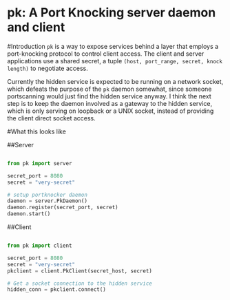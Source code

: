 pk: A Port Knocking server daemon and client
===

#Introduction
`pk` is a way to expose services behind a layer that employs a port-knocking protocol to control client access. The client and server applications use a shared secret, a tuple `(host, port_range, secret, knock length)` to negotiate access. 

Currently the hidden service is expected to be running on a network socket, which defeats the purpose of the `pk` daemon somewhat, since someone portscanning would just find the hidden service anyway. I think the next step is to keep the daemon involved as a gateway to the hidden service, which is only serving on loopback or a UNIX socket, instead of providing the client direct socket access.

#What this looks like 

##Server

```python

from pk import server

secret_port = 8080
secret = "very-secret"

# setup portknocker daemon
daemon = server.PkDaemon()
daemon.register(secret_port, secret)
daemon.start()
```

##Client

```python

from pk import client

secret_port = 8080
secret = "very-secret"
pkclient = client.PkClient(secret_host, secret)

# Get a socket connection to the hidden service
hidden_conn = pkclient.connect()
```
